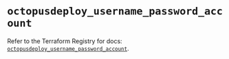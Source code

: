 # `octopusdeploy_username_password_account`

Refer to the Terraform Registry for docs: [`octopusdeploy_username_password_account`](https://registry.terraform.io/providers/octopusdeploylabs/octopusdeploy/0.43.2/docs/resources/username_password_account).

